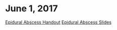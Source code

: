 # June 1, 2017
[Epidural Abscess Handout]("/06-01-17/Epidural_Abscess_Handout.pdf")
[Epidural Abscess Slides]("/06-01-17/Epidural_Abscess_Presentation.pdf")
